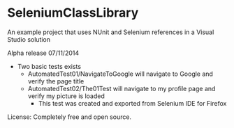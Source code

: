 SeleniumClassLibrary
=======

An example project that uses NUnit and Selenium references in a Visual Studio solution

Alpha release 07/11/2014
- Two basic tests exists
	- AutomatedTest01/NavigateToGoogle will navigate to Google and verify the page title
	- AutomatedTest02/The01Test will navigate to my profile page and verify my picture is loaded
		- This test was created and exported from Selenium IDE for Firefox

License:
Completely free and open source.